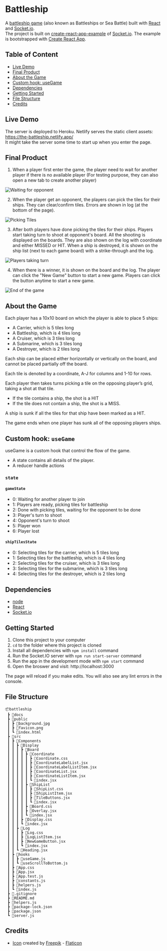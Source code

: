 # Battleship

A [battleship game](https://en.wikipedia.org/wiki/Battleship_(game)) (also known as Battleships or Sea Battle) built with [React](https://reactjs.org/) and [Socket.io](https://socket.io/).  
The project is built on [create-react-app-example](https://github.com/socketio/socket.io/tree/master/examples/create-react-app-example) of [Socket.io](https://socket.io/). 
The example is bootstrapped with [Create React App](https://github.com/facebook/create-react-app).

## Table of Content

- [Live Demo](#live-demo)
- [Final Product](#final-product)
- [About the Game](#about-the-game)
- [Custom hook: useGame](#custom-hook-usegame)
- [Dependencies](#dependencies)
- [Getting Started](#getting-started)
- [File Structure](#file-structure)
- [Credits](#credits)

## Live Demo

The server is deployed to Heroku. Netlify serves the static client assets:  
https://the-battleship.netlify.app/  
It might take the server some time to start up when you enter the page.

## Final Product

1. When a player first enter the game, the player need to wait for another player if there is no available player (For testing purpose, they can also open a new tab to create another player)

![Waiting for opponent](./docs/waiting-for-opponent.png)

2. When the player get an opponent, the players can pick the tiles for their ships. They can clear/confirm tiles. Errors are shown in log (at the bottom of the page).

![Picking Tiles](./docs/picking-tiles.png)


3. After both players have done picking the tiles for their ships. Players start taking turn to shoot at opponent's board. All the shooting is displayed on the boards. They are also shown on the log with coordinate and either MISSED or HIT. When a ship is destroyed, it is shown on the ship list (next to each game board) with a strike-through  and the log.

![Players taking turn](./docs/players-taking-turn.png)

4. When there is a winner, it is shown on the board and the log. The player can click the "New Game" button to start a new game. Players can click the button anytime to start a new game.

![End of the game](./docs/end.png)

## About the Game

Each player has a 10x10 board on which the player is able to place 5 ships:
- A Carrier, which is 5 tiles long
- A Battleship, which is 4 tiles long
- A Cruiser, which is 3 tiles long
- A Submarine, which is 3 tiles long
- A Destroyer, which is 2 tiles long

Each ship can be placed either horizontally or vertically on the board, and cannot be placed partially off the board.  

Each tile is denoted by a coordinate, A-J for columns and 1-10 for rows.  

Each player then takes turns picking a tile on the opposing player’s grid, taking a shot at that tile.  
- If the tile contains a ship, the shot is a HIT
- If the tile does not contain a ship, the shot is a MISS.

A ship is sunk if all the tiles for that ship have been marked as a HIT.

The game ends when one player has sunk all of the opposing players ships.

## Custom hook: `useGame`

useGame is a custom hook that control the flow of the game.
- A state contains all details of the player.
- A reducer handle actions

### `state`

#### `gameState`

- 0: Waiting for another player to join
- 1: Players are ready, picking tiles for battleship
- 2: Done with picking tiles, waiting for the opponent to be done
- 3: Player's turn to shoot
- 4: Opponent's turn to shoot
- 5: Player won
- 6: Player lost

#### `shipTilesState`

- 0: Selecting tiles for the carrier, which is 5 tiles long
- 1: Selecting tiles for the battleship, which is 4 tiles long
- 2: Selecting tiles for the cruiser, which is 3 tiles long
- 3: Selecting tiles for the submarine, which is 3 tiles long
- 4: Selecting tiles for the destroyer, which is 2 tiles long

## Dependencies

- [node](https://nodejs.org/)
- [React](https://reactjs.org/)
- [Socket.io](https://socket.io/)

## Getting Started

1. Clone this project to your computer
2. `cd` to the folder where this project is cloned
3. Install all dependencies with `npm install` command
4. Run the Socket.IO server with `npm run start-server` command
5. Run the app in the development mode with `npm start` command
6. Open the broswer and visit: http://localhost:3000

The page will reload if you make edits. You will also see any lint errors in the console.

## File Structure
```
📦battleship
 ┣ 📂docs
 ┣ 📂public
 ┃ ┣ 📜background.jpg
 ┃ ┣ 📜favicon.png
 ┃ ┗ 📜index.html
 ┣ 📂src
 ┃ ┣ 📂Components
 ┃ ┃ ┣ 📂Display
 ┃ ┃ ┃ ┣ 📂Board
 ┃ ┃ ┃ ┃ ┣ 📂Coordinate
 ┃ ┃ ┃ ┃ ┃ ┣ 📜Coordinate.css
 ┃ ┃ ┃ ┃ ┃ ┣ 📜CoordinateLabelList.jsx
 ┃ ┃ ┃ ┃ ┃ ┣ 📜CoordinateLabelListItem.jsx
 ┃ ┃ ┃ ┃ ┃ ┣ 📜CoordinateList.jsx
 ┃ ┃ ┃ ┃ ┃ ┣ 📜CoordinateListItem.jsx
 ┃ ┃ ┃ ┃ ┃ ┗ 📜index.jsx
 ┃ ┃ ┃ ┃ ┣ 📂ShipList
 ┃ ┃ ┃ ┃ ┃ ┣ 📜ShipList.css
 ┃ ┃ ┃ ┃ ┃ ┣ 📜ShipListItem.jsx
 ┃ ┃ ┃ ┃ ┃ ┣ 📜TileButtons.jsx
 ┃ ┃ ┃ ┃ ┃ ┗ 📜index.jsx
 ┃ ┃ ┃ ┃ ┣ 📜Board.css
 ┃ ┃ ┃ ┃ ┣ 📜Overlay.jsx
 ┃ ┃ ┃ ┃ ┗ 📜index.jsx
 ┃ ┃ ┃ ┣ 📜Display.css
 ┃ ┃ ┃ ┗ 📜index.jsx
 ┃ ┃ ┣ 📂Log
 ┃ ┃ ┃ ┣ 📜Log.css
 ┃ ┃ ┃ ┣ 📜LogListItem.jsx
 ┃ ┃ ┃ ┣ 📜NewGameButton.jsx
 ┃ ┃ ┃ ┗ 📜index.jsx
 ┃ ┃ ┗ 📜Heading.jsx
 ┃ ┣ 📂hooks
 ┃ ┃ ┣ 📜useGame.js
 ┃ ┃ ┗ 📜useScrollToBottom.js
 ┃ ┣ 📜App.css
 ┃ ┣ 📜App.jsx
 ┃ ┣ 📜App.test.js
 ┃ ┣ 📜constants.js
 ┃ ┣ 📜helpers.js
 ┃ ┗ 📜index.js
 ┣ 📜.gitignore
 ┣ 📜README.md
 ┣ 📜helpers.js
 ┣ 📜package-lock.json
 ┣ 📜package.json
 ┗ 📜server.js
```
## Credits
- [Icon](https://www.flaticon.com/premium-icon/ship_870170) created by [Freepik](https://www.flaticon.com/authors/freepik) - [Flaticon](https://www.flaticon.com/)